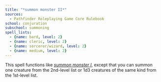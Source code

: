 ```yaml
---
title: "*summon monster II*"
sources:
  - Pathfinder Roleplaying Game Core Rulebook
school: conjuration
subschool: summoning
spell_lists:
  - {name: bard, level: 2}
  - {name: cleric, level: 2}
  - {name: sorcerer/wizard, level: 2}
  - {name: medium, level: 2}
---
```


This spell functions like [*summon monster I*](/spells/summon-monster-i/), except that you can summon one creature from the 2nd-level list or 1d3 creatures of the same kind from the 1st-level list.

